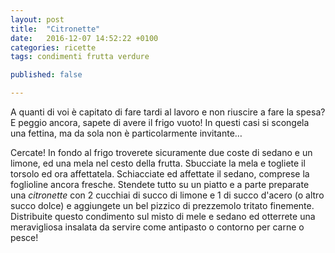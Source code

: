 ```yaml
---
layout: post
title:  "Citronette"
date:   2016-12-07 14:52:22 +0100
categories: ricette
tags: condimenti frutta verdure

published: false

---
```

A quanti di voi è capitato di fare tardi al lavoro e non riuscire a fare la spesa?    
E peggio ancora, sapete di avere il frigo vuoto! In questi casi si scongela una fettina, ma da sola non è particolarmente invitante…
<!--continua-->
Cercate! In fondo al frigo troverete sicuramente due coste di sedano e un limone, ed una mela nel cesto della frutta. Sbucciate la mela e togliete il torsolo ed ora affettatela. Schiacciate ed affettate il sedano, comprese la foglioline ancora fresche. Stendete tutto su un piatto e a parte preparate una *citronette* con 2 cucchiai di succo di limone e 1 di succo d'acero (o altro succo dolce) e aggiungete un bel pizzico di prezzemolo tritato finemente.   
Distribuite questo condimento sul misto di mele e sedano ed otterrete una meravigliosa insalata da servire come antipasto o contorno per carne o pesce!